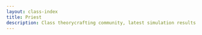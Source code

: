 ```yaml
---
layout: class-index
title: Priest
description: Class theorycrafting community, latest simulation results and resources -based on SimulationCraft- for World of Warcraft.
---
```

